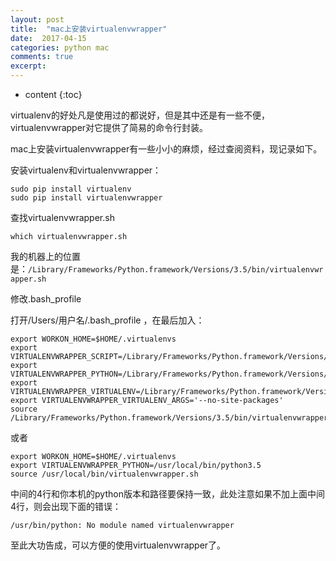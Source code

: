 ```yaml
---
layout: post
title:  "mac上安装virtualenvwrapper"
date:  2017-04-15
categories: python mac
comments: true
excerpt:
---
```


* content
{:toc}

virtualenv的好处凡是使用过的都说好，但是其中还是有一些不便，virtualenvwrapper对它提供了简易的命令行封装。

mac上安装virtualenvwrapper有一些小小的麻烦，经过查阅资料，现记录如下。

安装virtualenv和virtualenvwrapper：

	sudo pip install virtualenv
	sudo pip install virtualenvwrapper

查找virtualenvwrapper.sh

	which virtualenvwrapper.sh

我的机器上的位置是：`/Library/Frameworks/Python.framework/Versions/3.5/bin/virtualenvwrapper.sh`

修改.bash_profile

打开/Users/用户名/.bash_profile ，在最后加入：

	export WORKON_HOME=$HOME/.virtualenvs
	export VIRTUALENVWRAPPER_SCRIPT=/Library/Frameworks/Python.framework/Versions/3.5/bin/virtualenvwrapper.sh
	export VIRTUALENVWRAPPER_PYTHON=/Library/Frameworks/Python.framework/Versions/3.5/bin/python3
	export VIRTUALENVWRAPPER_VIRTUALENV=/Library/Frameworks/Python.framework/Versions/3.5/bin/virtualenv
	export VIRTUALENVWRAPPER_VIRTUALENV_ARGS='--no-site-packages'
	source /Library/Frameworks/Python.framework/Versions/3.5/bin/virtualenvwrapper.sh

或者

	export WORKON_HOME=$HOME/.virtualenvs
	export VIRTUALENVWRAPPER_PYTHON=/usr/local/bin/python3.5
	source /usr/local/bin/virtualenvwrapper.sh

中间的4行和你本机的python版本和路径要保持一致，此处注意如果不加上面中间4行，则会出现下面的错误：

	/usr/bin/python: No module named virtualenvwrapper

至此大功告成，可以方便的使用virtualenvwrapper了。

